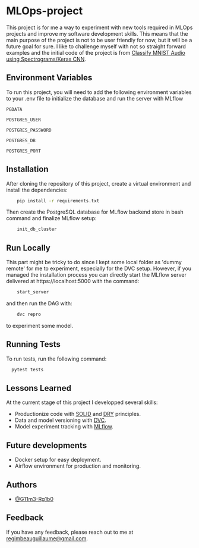 
# MLOps-project

This project is for me a way to experiment with new tools required in MLOps projects and improve my software development skills.
This means that the main purpose of the project is not to be user friendly for now, but it will be a future goal for sure.
I like to challenge myself with not so straight forward examples and the initial code of the project is from [Classify MNIST Audio using Spectrograms/Keras CNN](https://www.kaggle.com/code/christianlillelund/classify-mnist-audio-using-spectrograms-keras-cnn/notebook).

## Environment Variables

To run this project, you will need to add the following environment variables to your .env file to initialize the database and run the server with MLflow

`PGDATA`

`POSTGRES_USER`

`POSTGRES_PASSWORD`

`POSTGRES_DB`

`POSTGRES_PORT`

## Installation

After cloning the repository of this project, create a virtual environment and install the dependencies:
```bash
    pip install -r requirements.txt
```

Then create the PostgreSQL database for MLflow backend store in bash command and finalize MLflow setup:
```bash
    init_db_cluster
```

## Run Locally

This part might be tricky to do since I kept some local folder as 'dummy remote' for me to experiment, especially for the DVC setup. However, if you managed the installation process you can directly start the MLflow server delivered at https://localhost:5000 with the command:
```bash
    start_server
```

and then run the DAG with:
```bash
    dvc repro
```
to experiment some model.

## Running Tests

To run tests, run the following command:

```bash
  pytest tests
```


## Lessons Learned

At the current stage of this project I developped several skills:
- Productionize code with [SOLID](https://simple.wikipedia.org/wiki/SOLID_(object-oriented_design)) and [DRY](https://en.wikipedia.org/wiki/Don%27t_repeat_yourself) principles.
- Data and model versioning with [DVC](https://dvc.org/).
- Model experiment tracking with [MLflow](https://mlflow.org/).

## Future developments

- Docker setup for easy deployment.
- Airflow environment for production and monitoring.


## Authors

- [@G11m3-Rg1b0](https://www.github.com/G11m3-Rg1b0)


## Feedback

If you have any feedback, please reach out to me at [regimbeauguillaume@gmail.com](mailto:regimbeauguillaume@gmail.com).

